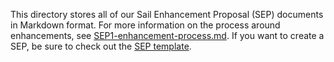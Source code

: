This directory stores all of our Sail Enhancement Proposal (SEP) documents in Markdown format. For more information on the process around enhancements, see [SEP1-enhancement-process.md](./SEP1-enhancement-process.md). If you want to create a SEP, be sure to check out the [SEP template](./SEP0-template.md).
